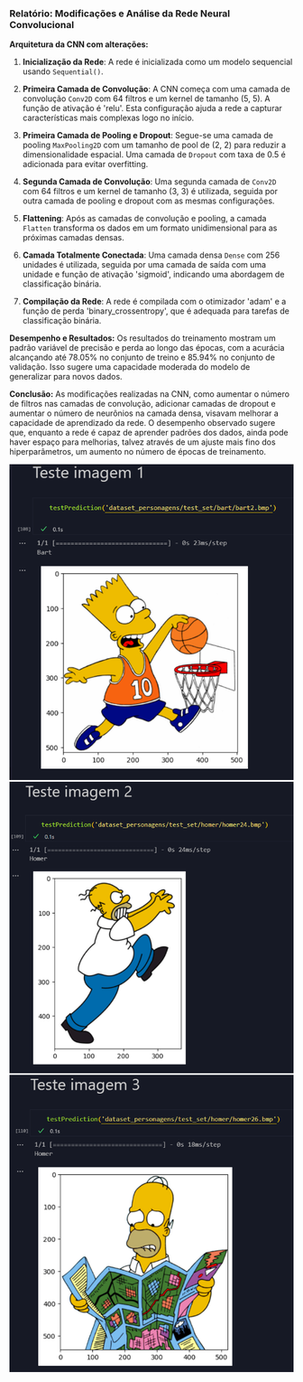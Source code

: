### Relatório: Modificações e Análise da Rede Neural Convolucional



**Arquitetura da CNN com alterações:**
1. **Inicialização da Rede**: A rede é inicializada como um modelo sequencial usando `Sequential()`.

2. **Primeira Camada de Convolução**: A CNN começa com uma camada de convolução `Conv2D` com 64 filtros e um kernel de tamanho (5, 5). A função de ativação é 'relu'. Esta configuração ajuda a rede a capturar características mais complexas logo no início.

3. **Primeira Camada de Pooling e Dropout**: Segue-se uma camada de pooling `MaxPooling2D` com um tamanho de pool de (2, 2) para reduzir a dimensionalidade espacial. Uma camada de `Dropout` com taxa de 0.5 é adicionada para evitar overfitting.

4. **Segunda Camada de Convolução**: Uma segunda camada de `Conv2D` com 64 filtros e um kernel de tamanho (3, 3) é utilizada, seguida por outra camada de pooling e dropout com as mesmas configurações.

5. **Flattening**: Após as camadas de convolução e pooling, a camada `Flatten` transforma os dados em um formato unidimensional para as próximas camadas densas.

6. **Camada Totalmente Conectada**: Uma camada densa `Dense` com 256 unidades é utilizada, seguida por uma camada de saída com uma unidade e função de ativação 'sigmoid', indicando uma abordagem de classificação binária.

7. **Compilação da Rede**: A rede é compilada com o otimizador 'adam' e a função de perda 'binary_crossentropy', que é adequada para tarefas de classificação binária.

**Desempenho e Resultados:**
Os resultados do treinamento mostram um padrão variável de precisão e perda ao longo das épocas, com a acurácia alcançando até 78.05% no conjunto de treino e 85.94% no conjunto de validação. Isso sugere uma capacidade moderada do modelo de generalizar para novos dados.

**Conclusão:**
As modificações realizadas na CNN, como aumentar o número de filtros nas camadas de convolução, adicionar camadas de dropout e aumentar o número de neurônios na camada densa, visavam melhorar a capacidade de aprendizado da rede. O desempenho observado sugere que, enquanto a rede é capaz de aprender padrões dos dados, ainda pode haver espaço para melhorias, talvez através de um ajuste mais fino dos hiperparâmetros, um aumento no número de épocas de treinamento.

![Teste01](image.png) 
![Teste02](image-1.png)
![Teste03](image-2.png)
